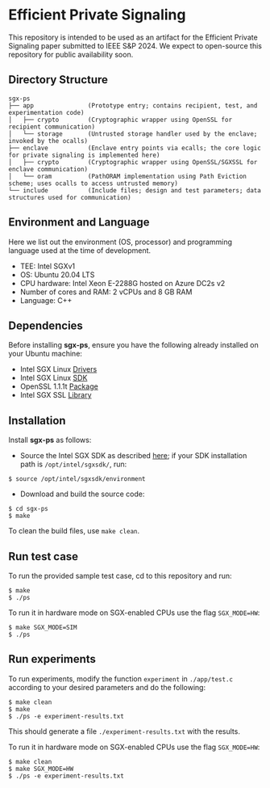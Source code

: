 # Efficient Private Signaling

This repository is intended to be used as an artifact for the Efficient Private Signaling paper submitted to IEEE S&P 2024. 
We expect to open-source this repository for public availability soon.

## Directory Structure

    sgx-ps
    ├── app               (Prototype entry; contains recipient, test, and experimentation code)
    │   ├── crypto        (Cryptographic wrapper using OpenSSL for recipient communication)
    │   └── storage       (Untrusted storage handler used by the enclave; invoked by the ocalls)
    ├── enclave           (Enclave entry points via ecalls; the core logic for private signaling is implemented here)
    │   ├── crypto        (Cryptographic wrapper using OpenSSL/SGXSSL for enclave communication)
    │   └── oram          (PathORAM implementation using Path Eviction scheme; uses ocalls to access untrusted memory)
    └── include           (Include files; design and test parameters; data structures used for communication)

## Environment and Language

Here we list out the environment (OS, processor) and programming language used at the time of development.

  - TEE: Intel SGXv1 
  - OS: Ubuntu 20.04 LTS
  - CPU hardware: Intel Xeon E-2288G hosted on Azure DC2s v2
  - Number of cores and RAM: 2 vCPUs and 8 GB RAM
  - Language: C++

## Dependencies

Before installing **sgx-ps**, ensure you have the following already installed on your Ubuntu machine:

  - Intel SGX Linux [Drivers](https://github.com/intel/linux-sgx-driver)
  - Intel SGX Linux [SDK](https://github.com/intel/linux-sgx)
  - OpenSSL 1.1.1t [Package](https://learnubuntu.com/install-openssl/)
  - Intel SGX SSL [Library](https://github.com/intel/intel-sgx-ssl)


## Installation
Install **sgx-ps** as follows:

  - Source the Intel SGX SDK as described [here](https://github.com/intel/linux-sgx#install-the-intelr-sgx-sdk-1); if your SDK installation path is `/opt/intel/sgxsdk/`, run:
```
$ source /opt/intel/sgxsdk/environment
```

  - Download and build the source code:
```
$ cd sgx-ps
$ make
```

To clean the build files, use `make clean`.

## Run test case
To run the provided sample test case, cd to this repository and run:
```
$ make
$ ./ps
```

To run it in hardware mode on SGX-enabled CPUs use the flag `SGX_MODE=HW`:
```
$ make SGX_MODE=SIM
$ ./ps
```

## Run experiments
To run experiments, modify the function `experiment` in `./app/test.c` according to your desired parameters and do the following:

```
$ make clean
$ make
$ ./ps -e experiment-results.txt
```

This should generate a file `./experiment-results.txt` with the results.

To run it in hardware mode on SGX-enabled CPUs use the flag `SGX_MODE=HW`:

```
$ make clean
$ make SGX_MODE=HW
$ ./ps -e experiment-results.txt
```
